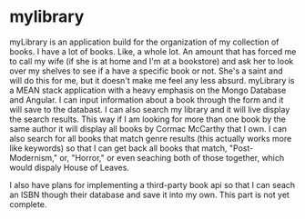 # mylibrary

myLibrary is an application build for the organization of my collection of books. I have a lot of books. Like, a whole lot. An amount that has forced me to call my wife (if she is at home and I'm at a bookstore) and ask her to look over my shelves to see if a have a specific book or not. She's a saint and will do this for me, but it doesn't make me feel any less absurd.
myLibrary is a MEAN stack application with a heavy emphasis on the Mongo Database and Angular. I can input information about a book through the form and it will save to the databast. I can also search my library and it will live display the search results. This way if I am looking for more than one book by the same author it will display all books by Cormac McCarthy that I own. I can also search for all books that match genre results (this actually works more like keywords) so that I can get back all books that match, "Post-Modernism," or, "Horror," or even seaching both of those together, which would dispaly House of Leaves.

I also have plans for implementing a third-party book api so that I can seach an ISBN though their database and save it into my own. This part is not yet complete.
